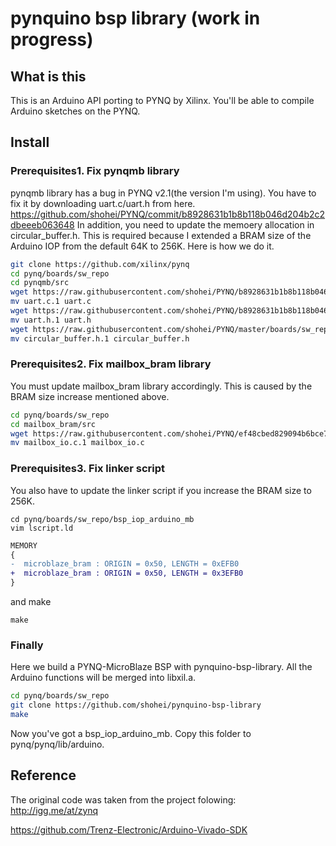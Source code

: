# pynquino bsp library (work in progress)
## What is this
This is an Arduino API porting to PYNQ by Xilinx. You'll be able to compile Arduino sketches on the PYNQ.

## Install 


### Prerequisites1. Fix pynqmb library
pynqmb library has a bug in PYNQ v2.1(the version I'm using). You have to fix it by downloading uart.c/uart.h from here.
https://github.com/shohei/PYNQ/commit/b8928631b1b8b118b046d204b2c2dbeeeb063648
In addition, you need to update the memoery allocation in circular_buffer.h. This is required because I extended a BRAM size of the Arduino IOP from the default 64K to 256K. 
Here is how we do it.
```sh
git clone https://github.com/xilinx/pynq
cd pynq/boards/sw_repo
cd pynqmb/src
wget https://raw.githubusercontent.com/shohei/PYNQ/b8928631b1b8b118b046d204b2c2dbeeeb063648/boards/sw_repo/pynqmb/src/uart.c 
mv uart.c.1 uart.c
wget https://raw.githubusercontent.com/shohei/PYNQ/b8928631b1b8b118b046d204b2c2dbeeeb063648/boards/sw_repo/pynqmb/src/uart.h 
mv uart.h.1 uart.h
wget https://raw.githubusercontent.com/shohei/PYNQ/master/boards/sw_repo/pynqmb/src/circular_buffer.h
mv circular_buffer.h.1 circular_buffer.h
```

### Prerequisites2. Fix mailbox_bram library
You must update mailbox_bram library accordingly. This is caused by the BRAM size increase mentioned above.
```sh
cd pynq/boards/sw_repo
cd mailbox_bram/src
wget https://raw.githubusercontent.com/shohei/PYNQ/ef48cbed829094b6bce712e859e3d857db5741fc/boards/sw_repo/mailbox_bram/src/mailbox_io.c 
mv mailbox_io.c.1 mailbox_io.c
```
### Prerequisites3. Fix linker script
You also have to update the linker script if you increase the BRAM size to 256K. 
```
cd pynq/boards/sw_repo/bsp_iop_arduino_mb
vim lscript.ld
```
```diff
MEMORY
{
-  microblaze_bram : ORIGIN = 0x50, LENGTH = 0xEFB0
+  microblaze_bram : ORIGIN = 0x50, LENGTH = 0x3EFB0
}
```
and make
```
make
```
### Finally 
Here we build a PYNQ-MicroBlaze BSP with pynquino-bsp-library. All the Arduino functions will be merged into libxil.a.
```sh
cd pynq/boards/sw_repo
git clone https://github.com/shohei/pynquino-bsp-library
make
```
Now you've got a bsp_iop_arduino_mb. Copy this folder to pynq/pynq/lib/arduino.



## Reference
The original code was taken from the project folowing:
http://igg.me/at/zynq

https://github.com/Trenz-Electronic/Arduino-Vivado-SDK
